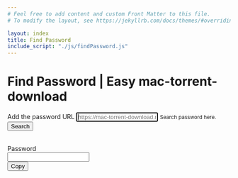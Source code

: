 ```yaml
---
# Feel free to add content and custom Front Matter to this file.
# To modify the layout, see https://jekyllrb.com/docs/themes/#overriding-theme-defaults

layout: index
title: Find Password
include_script: "./js/findPassword.js"
---
```

<h1 class="text-center">Find Password | Easy mac-torrent-download</h1>
<form id="findPasswordForm">
    <div class="form-group">
        <label for="passwordUrl">Add the password URL</label>
        <input type="text" class="form-control" id="passwordUrl" aria-describedby="passwordUrlHelp" autofocus="autofocus" required="required" placeholder="https://mac-torrent-download.net/pw.php?...">
        <small id="passwordUrlHelp" class="form-text text-muted">Search password here.</small>
    </div>
    <button type="submit" class="btn btn-primary" id="searchButton">Search</button>
    <br/><br/>
    <div class="alert alert-danger" role="alert" id="error-alert" style="display:none">
        Error getting the password from the given URL.
    </div>
    <!--
    <div class="form-group">
        <div class="input-group">
            <div class="input-group-prepend">
                <span class="input-group-text">Password</span>
            </div>
            <input type="text" class="form-control" id="password" readonly>
        </div>
    </div>
    -->
</form>

<div class="input-group">
  <div class="input-group-prepend">
    <span class="input-group-text">Password</span>
  </div>
  <input type="text" class="form-control" id="password" readonly>
  <div class="input-group-append" id="button-addon">
    <button class="btn btn-outline-secondary" type="button" id="copy-button" data-clipboard-target="#password">Copy</button>
  </div>
</div>

<script src="https://cdn.jsdelivr.net/npm/clipboard@2/dist/clipboard.min.js"></script>